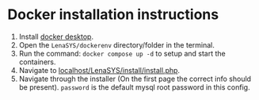 # Docker installation instructions

1. Install [docker desktop](https://www.docker.com/products/docker-desktop/).
2. Open the `LenaSYS/dockerenv` directory/folder in the terminal.
3. Run the command: `docker compose up -d` to setup and start the containers.
4. Navigate to [localhost/LenaSYS/install/install.php](http://localhost/LenaSYS/install/install.php).
5. Navigate through the installer (On the first page the correct info should be present). `password` is the default mysql root password in this config.